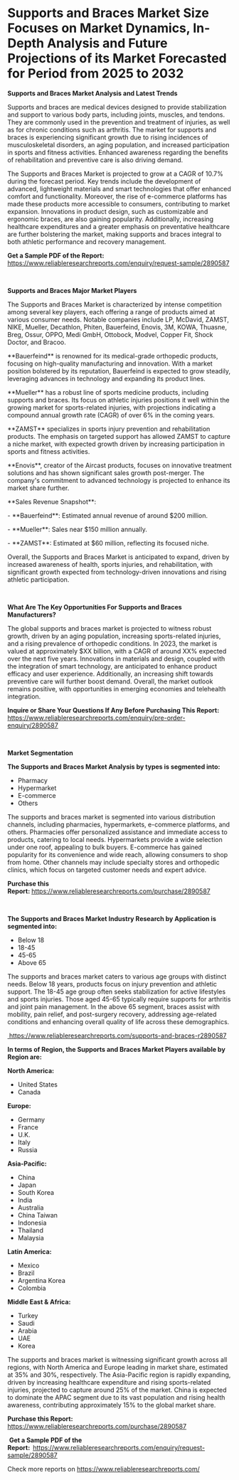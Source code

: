 <p><h1>Supports and Braces Market Size Focuses on Market Dynamics, In-Depth Analysis and Future Projections of its Market Forecasted for Period from 2025 to 2032</h1></p><p><strong>Supports and Braces Market Analysis and Latest Trends</strong></p>
<p><p>Supports and braces are medical devices designed to provide stabilization and support to various body parts, including joints, muscles, and tendons. They are commonly used in the prevention and treatment of injuries, as well as for chronic conditions such as arthritis. The market for supports and braces is experiencing significant growth due to rising incidences of musculoskeletal disorders, an aging population, and increased participation in sports and fitness activities. Enhanced awareness regarding the benefits of rehabilitation and preventive care is also driving demand.</p><p>The Supports and Braces Market is projected to grow at a CAGR of 10.7% during the forecast period. Key trends include the development of advanced, lightweight materials and smart technologies that offer enhanced comfort and functionality. Moreover, the rise of e-commerce platforms has made these products more accessible to consumers, contributing to market expansion. Innovations in product design, such as customizable and ergonomic braces, are also gaining popularity. Additionally, increasing healthcare expenditures and a greater emphasis on preventative healthcare are further bolstering the market, making supports and braces integral to both athletic performance and recovery management.</p></p>
<p><strong>Get a Sample PDF of the Report:&nbsp;</strong> <a href="https://www.reliableresearchreports.com/enquiry/request-sample/2890587?utm_campaign=2224&utm_medium=2&utm_source=Github&utm_content=ia&utm_term=14032025&utm_id=supports-and-braces">https://www.reliableresearchreports.com/enquiry/request-sample/2890587</a></p>
<p>&nbsp;</p>
<p><strong>Supports and Braces Major Market Players</strong></p>
<p><p>The Supports and Braces Market is characterized by intense competition among several key players, each offering a range of products aimed at various consumer needs. Notable companies include LP, McDavid, ZAMST, NIKE, Mueller, Decathlon, Phiten, Bauerfeind, Enovis, 3M, KOWA, Thuasne, Breg, Ossur, OPPO, Medi GmbH, Ottobock, Modvel, Copper Fit, Shock Doctor, and Bracoo.</p><p>**Bauerfeind** is renowned for its medical-grade orthopedic products, focusing on high-quality manufacturing and innovation. With a market position bolstered by its reputation, Bauerfeind is expected to grow steadily, leveraging advances in technology and expanding its product lines.</p><p>**Mueller** has a robust line of sports medicine products, including supports and braces. Its focus on athletic injuries positions it well within the growing market for sports-related injuries, with projections indicating a compound annual growth rate (CAGR) of over 6% in the coming years.</p><p>**ZAMST** specializes in sports injury prevention and rehabilitation products. The emphasis on targeted support has allowed ZAMST to capture a niche market, with expected growth driven by increasing participation in sports and fitness activities.</p><p>**Enovis**, creator of the Aircast products, focuses on innovative treatment solutions and has shown significant sales growth post-merger. The company's commitment to advanced technology is projected to enhance its market share further.</p><p>**Sales Revenue Snapshot**: </p><p>- **Bauerfeind**: Estimated annual revenue of around $200 million.</p><p>- **Mueller**: Sales near $150 million annually.</p><p>- **ZAMST**: Estimated at $60 million, reflecting its focused niche.</p><p>Overall, the Supports and Braces Market is anticipated to expand, driven by increased awareness of health, sports injuries, and rehabilitation, with significant growth expected from technology-driven innovations and rising athletic participation.</p></p>
<p>&nbsp;</p>
<p><strong>What Are The Key Opportunities For Supports and Braces Manufacturers?</strong></p>
<p><p>The global supports and braces market is projected to witness robust growth, driven by an aging population, increasing sports-related injuries, and a rising prevalence of orthopedic conditions. In 2023, the market is valued at approximately $XX billion, with a CAGR of around XX% expected over the next five years. Innovations in materials and design, coupled with the integration of smart technology, are anticipated to enhance product efficacy and user experience. Additionally, an increasing shift towards preventive care will further boost demand. Overall, the market outlook remains positive, with opportunities in emerging economies and telehealth integration.</p></p>
<p><strong>Inquire or Share Your Questions If Any Before Purchasing This Report:</strong> <a href="https://www.reliableresearchreports.com/enquiry/pre-order-enquiry/2890587?utm_campaign=2224&utm_medium=2&utm_source=Github&utm_content=ia&utm_term=14032025&utm_id=supports-and-braces">https://www.reliableresearchreports.com/enquiry/pre-order-enquiry/2890587</a></p>
<p>&nbsp;</p>
<p><strong>Market Segmentation</strong></p>
<p><strong>The Supports and Braces Market Analysis by types is segmented into:</strong></p>
<p><ul><li>Pharmacy</li><li>Hypermarket</li><li>E-commerce</li><li>Others</li></ul></p>
<p><p>The supports and braces market is segmented into various distribution channels, including pharmacies, hypermarkets, e-commerce platforms, and others. Pharmacies offer personalized assistance and immediate access to products, catering to local needs. Hypermarkets provide a wide selection under one roof, appealing to bulk buyers. E-commerce has gained popularity for its convenience and wide reach, allowing consumers to shop from home. Other channels may include specialty stores and orthopedic clinics, which focus on targeted customer needs and expert advice.</p></p>
<p><strong>Purchase this Report:&nbsp;</strong><a href="https://www.reliableresearchreports.com/purchase/2890587?utm_campaign=2224&utm_medium=2&utm_source=Github&utm_content=ia&utm_term=14032025&utm_id=supports-and-braces">https://www.reliableresearchreports.com/purchase/2890587</a></p>
<p>&nbsp;</p>
<p><strong>The Supports and Braces Market Industry Research by Application is segmented into:</strong></p>
<p><ul><li>Below 18</li><li>18-45</li><li>45-65</li><li>Above 65</li></ul></p>
<p><p>The supports and braces market caters to various age groups with distinct needs. Below 18 years, products focus on injury prevention and athletic support. The 18-45 age group often seeks stabilization for active lifestyles and sports injuries. Those aged 45-65 typically require supports for arthritis and joint pain management. In the above 65 segment, braces assist with mobility, pain relief, and post-surgery recovery, addressing age-related conditions and enhancing overall quality of life across these demographics.</p></p>
<p><a href="https://www.reliableresearchreports.com/supports-and-braces-r2890587?utm_campaign=2224&utm_medium=2&utm_source=Github&utm_content=ia&utm_term=14032025&utm_id=supports-and-braces">&nbsp;https://www.reliableresearchreports.com/supports-and-braces-r2890587</a></p>
<p><strong>In terms of Region, the Supports and Braces Market Players available by Region are:</strong></p>
<p>
    <p> <strong> North America: </strong>
        <ul>
            <li>United States</li>
            <li>Canada</li>
        </ul>
        </p> 
    <p> <strong> Europe: </strong>
        <ul>
            <li>Germany</li>
            <li>France</li>
            <li>U.K.</li>
            <li>Italy</li>
            <li>Russia</li>
        </ul>
        </p> 
    <p> <strong> Asia-Pacific: </strong>
        <ul>
            <li>China</li>
            <li>Japan</li>
            <li>South Korea</li>
            <li>India</li>
            <li>Australia</li>
            <li>China Taiwan</li>
            <li>Indonesia</li>
            <li>Thailand</li>
            <li>Malaysia</li>
        </ul>
        </p> 
    <p> <strong> Latin America: </strong>
        <ul>
            <li>Mexico</li>
            <li>Brazil</li>
            <li>Argentina Korea</li>
            <li>Colombia</li>
        </ul>
        </p> 
    <p> <strong> Middle East & Africa: </strong>
        <ul>
            <li>Turkey</li>
            <li>Saudi</li>
            <li>Arabia</li>
            <li>UAE</li>
            <li>Korea</li>
        </ul>
    </p>
    </p>
<p><p>The supports and braces market is witnessing significant growth across all regions, with North America and Europe leading in market share, estimated at 35% and 30%, respectively. The Asia-Pacific region is rapidly expanding, driven by increasing healthcare expenditure and rising sports-related injuries, projected to capture around 25% of the market. China is expected to dominate the APAC segment due to its vast population and rising health awareness, contributing approximately 15% to the global market share.</p></p>
<p><strong>Purchase this Report: </strong><a href="https://www.reliableresearchreports.com/purchase/2890587?utm_campaign=2224&utm_medium=2&utm_source=Github&utm_content=ia&utm_term=14032025&utm_id=supports-and-braces">https://www.reliableresearchreports.com/purchase/2890587</a></p>
<p>&nbsp;<strong>Get a Sample PDF of the Report:&nbsp;&nbsp;</strong><a href="https://www.reliableresearchreports.com/enquiry/request-sample/2890587?utm_campaign=2224&utm_medium=2&utm_source=Github&utm_content=ia&utm_term=14032025&utm_id=supports-and-braces">https://www.reliableresearchreports.com/enquiry/request-sample/2890587</a></p>
<p><strong></strong></p>
<p>Check more reports on <a href="https://www.reliableresearchreports.com/?utm_campaign=2224&utm_medium=2&utm_source=Github&utm_content=ia&utm_term=14032025&utm_id=supports-and-braces">https://www.reliableresearchreports.com/</a></p>